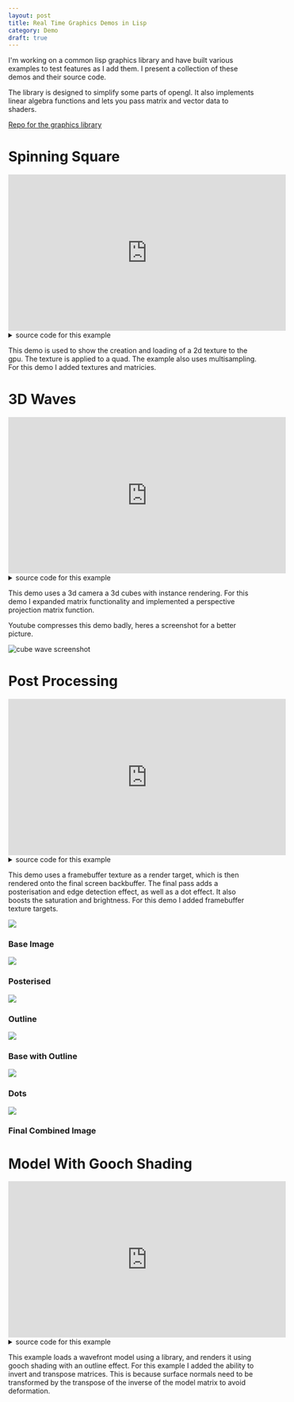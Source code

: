 ```yaml
---
layout: post
title: Real Time Graphics Demos in Lisp
category: Demo
draft: true
---
```


I'm working on a common lisp graphics library and have built 
various examples to test features as I add them.
I present a collection of these demos and their source code.

The library is designed to simplify some parts of opengl.
It also implements linear algebra functions and
lets you pass matrix and vector data to shaders.

<!-- more -->

[Repo for the graphics library](https://github.com/NoamZeise/gficl)

# Spinning Square

<iframe width="560" height="315" src="https://www.youtube.com/embed/2GTn9IAMN3k?si=BMVG5k4tusJUWiXD" title="YouTube video player" frameborder="0" allow="accelerometer; autoplay; clipboard-write; encrypted-media; gyroscope; picture-in-picture; web-share" referrerpolicy="strict-origin-when-cross-origin" allowfullscreen></iframe>

<details>
<summary> source code for this example </summary>
<pre class="highlight"> <code>
(in-package :gficl-examples.quad-spin)

(defparameter *samples* 1)

(defparameter *fb-attachments*
  (list (gficl:make-attachment-description :color-attachment0)
	(gficl:make-attachment-description :depth-stencil-attachment)))
(defparameter *fb* nil)

;; shader
(defparameter *shader* nil)
;; shader input
(defparameter *vertex-format*
  (gficl:make-vertex-form
   (list (gficl:make-vertex-slot 2 :float)
	 (gficl:make-vertex-slot 2 :float))))
;; shader code
(defparameter *vert-shader*
  "#version 330
layout (location = 0) in vec2 vertex;
layout (location = 1) in vec2 inTexCoords;

out vec2 TexCoords;

uniform mat4 model;
uniform mat4 projection;

void main() {
    TexCoords = inTexCoords;
    gl_Position = projection * model * vec4(vertex, 0, 1);
}")
(defparameter *frag-shader*
  "#version 330

in vec2 TexCoords;
out vec4 colour;

uniform sampler2D tex;

void main() {
  colour = texture(tex, TexCoords);
}")
;; shader data
(defparameter *projection* nil)

;; object data
(defparameter *quad* nil)

(defparameter *tex* nil)
(defparameter *model* nil)
(defparameter *rot* nil)

(defparameter *bg-tex* nil)
(defparameter *bg-model* nil)

(defun setup ()
  (setf *shader* (gficl:make-shader *vert-shader* *frag-shader*))
  (gl:clear-color 0 0 0 0)
  (setf *samples* (min 16 (gl:get-integer :max-samples)))
  (if (> *samples* 1) (gl:enable :multisample))
  (setf *fb* nil)
  
  (resize (gficl:window-width) (gficl:window-height))
  (gl:enable :depth-test)
  
  (setf *quad*
	(gficl:make-vertex-data
	 *vertex-format*
	 '(((0 0) (0 0))
	   ((1 0) (1 0))
	   ((1 1) (1 1))
	   ((0 1) (0 1)))
	 '(0 3 2 2 1 0)))
  (setf *tex*
	(gficl:make-texture-with-fn
	 10 10
	 #'(lambda (x y) (list (floor (* 255 (/ x 10))) (floor (* 255 (/ y 10))) 255 255))))
  (setf *bg-tex*
	(gficl:make-texture-with-fn
	 1000 1000
	 #'(lambda (x y)
	     (list (floor (* 200 (abs (sin (* x 0.002))))) (floor (* 200 (abs (cos (* y 0.002)))))
		   200 255))))
  
  (setf *model* (gficl:make-matrix))
  (setf *rot* 0))

(defun resize (w h)
  (if *fb* (gficl:delete-gl *fb*))
  (setf *fb* (gficl:make-framebuffer *fb-attachments* w h *samples*))
  (setf *bg-model* (gficl:scale-matrix (list w h 1)))
  (setf *projection* (gficl:screen-orthographic-matrix
    (gficl:window-width) (gficl:window-height))))

(defun cleanup ()
  (gficl:delete-gl *tex*)
  (gficl:delete-gl *bg-tex*)
  (gficl:delete-gl *shader*)
  (if *fb* (gficl:delete-gl *fb*))
  (gficl:delete-gl *quad*))

(defun render ()
  (gficl:with-render   
   (gficl:bind-gl *fb*)
   (gl:clear :color-buffer :depth-buffer)
   
   (gficl:bind-gl *shader*)
   (gl:active-texture :texture0)
   (gficl:bind-matrix *shader* "projection" *projection*)
   (gficl:bind-matrix *shader* "model" *model*)
   (gficl:bind-gl *tex*)
   (gficl:draw-vertex-data *quad*)
   (gficl:bind-matrix *shader* "model" *bg-model*)
   (gficl:bind-gl *bg-tex*)
   (gficl:draw-vertex-data *quad*)

   (gficl:blit-framebuffers *fb* 0 (gficl:window-width) (gficl:window-height))))

(defun update ()
  (gficl:with-update (dt)
    (if (gficl:key-pressed :escape) (glfw:set-window-should-close))		     
    (if (gficl:key-pressed :f) (gficl:toggle-fullscreen))
    (setf *rot* (+ *rot* (* dt 1)))
    (setf *model*
	  (let* ((w (gficl:window-width))
		 (h (gficl:window-height))
		 (size (* 0.7 (min w h)))
		 (half (/ size 2)))
	    (gficl:*mat
	     (gficl:translation-matrix (list (- (/ w 2) half) (- (/ h 2) half) 0.1))
	     (gficl:translation-matrix (list half half 0))
	     (gficl:2d-rotation-matrix *rot*)
	     (gficl:translation-matrix (list (- half) (- half) 0))
	     (gficl:scale-matrix (list size size 1)))))))

(defun run ()
  (gficl:with-window
   (:title "spinning quad" :width 500 :height 500 :resize-callback #'resize)
   (setup)
    (loop until (gficl:closed-p)
	  do (update)
	  do (render))
    (cleanup)))
</code></pre></details>

This demo is used to show the creation and loading of a 2d
texture to the gpu. The texture is applied to a quad. 
The example also uses multisampling. 
For this demo I added textures and matricies.

# 3D Waves

<iframe width="560" height="315" src="https://www.youtube.com/embed/TmYnBcqdzwE?si=AMYwcXk7-Oaje-jX" title="YouTube video player" frameborder="0" allow="accelerometer; autoplay; clipboard-write; encrypted-media; gyroscope; picture-in-picture; web-share" referrerpolicy="strict-origin-when-cross-origin" allowfullscreen></iframe>

<details>
<summary> source code for this example </summary>
<pre class="highlight"> <code>
(in-package :gficl-examples.cube-wave)

(defparameter *cube-data*
  (list :verts
	'(((-1 -1 -1))
	  ((-1 -1  1))
	  ((-1  1 -1))
	  ((-1  1  1))
	  (( 1 -1 -1))
	  (( 1 -1  1))
	  (( 1  1 -1))
	  (( 1  1  1)))
	:indices
	'(2 1 0 1 2 3
	  4 5 6 7 6 5
	  0 1 4 5 4 1
	  6 3 2 3 6 7
	  4 2 0 2 4 6
	  1 3 5 7 5 3)))

(defparameter *main-vert-code*
  "#version 330
layout (location = 0) in vec3 vertex;

out vec3 pos;
out vec3 localpos;

uniform mat4 model;
uniform mat4 view;
uniform mat4 projection;

uniform int dim;
uniform float time;

float height(float x, float y) {
 return 0.4*length(vec3(x, 0, y))
      + 0.4*cos(4*time + (x * 0.7))
      + 0.4*sin(4*time + (y * 0.7)) 
      + 1*sin(1*time + (x * 0.3))
      + 3*sin(0.4*time + (x * 0.1))
      + 3*cos(0.4*time + (y * 0.1))
      - 14;
}

void main() {
 localpos = vec3(model * vec4(vertex, 1));
 int x = 2 * (gl_InstanceID / dim) - dim;
 int y = 2 * (gl_InstanceID % dim) - dim;
 pos = vec3(x, height(x, y), y) + localpos;
 gl_Position = projection * view * vec4(pos, 1);}")

(defparameter *main-frag-code*
  "#version 330
in vec3 pos;
in vec3 localpos;
out vec4 colour;

void main() {
  colour = vec4(localpos.y * 0.2 - 0.45);
  colour += vec4(sin(0.05*pos.x), 2*sin(0.02*pos.y), sin(0.05*pos.z), 1);
  colour *= sinh(localpos.x - localpos.z)*0.04 + 1;}")

(defparameter *cube* nil)
(defparameter *fb* nil)
(defparameter *main-shader* nil)

(defparameter *view* nil)

;; camera
(defparameter *forward* nil)
(defparameter *position* nil)
(defparameter *target* nil)
(defparameter *world-up* nil)

(defparameter *time* nil)
(defparameter *cubes-dim* nil)

(defun setup ()
  (setf *cube* (gficl:make-vertex-data
		(gficl:make-vertex-form (list (gficl:make-vertex-slot 3 :float)))
		(getf *cube-data* :verts) (getf *cube-data* :indices)))
  (setf *main-shader* (gficl:make-shader *main-vert-code* *main-frag-code*))
  (setf *cubes-dim* 50)
  (gficl:bind-gl *main-shader*)
  (gl:uniformi (gficl:shader-loc *main-shader* "dim") *cubes-dim*)
  (gficl:bind-matrix *main-shader* "model" (gficl:scale-matrix '(1 5 1)))
  
  (setf *fb* nil)
  (resize (gficl:window-width) (gficl:window-height))
  (setf *view* (gficl:make-matrix))

  (setf *world-up* (gficl:make-vec '(0 1 0)))
  (setf *position* (gficl:make-vec'(20 14 20)))
  (setf *target* (gficl:make-vec '(0 -20 0)))
  (setf *time* 0)
  (update-view 0)
  (gl:enable :cull-face :depth-test :multisample))

(defun resize (w h)
  (gficl:bind-gl *main-shader*)
  (gficl:bind-matrix *main-shader* "projection"
    (gficl::screen-perspective-matrix w h (* pi 0.4) 0.1))
  (if *fb* (gficl:delete-gl *fb*))
  (setf *fb* (gficl:make-framebuffer
	      (list (gficl:make-attachment-description :color-attachment0)
		    (gficl:make-attachment-description :depth-stencil-attachment))
	      w h (min 4 (gl:get-integer :max-samples)))))

(defun cleanup ()
  (gficl:delete-gl *cube*)
  (gficl:delete-gl *main-shader*)
  (gficl:delete-gl *fb*))

(defun update-view (dt)
  (setf *position*
	(gficl:quat-conjugate-vec (gficl:make-unit-quat (* 0.1 dt) *world-up*) *position*))
  (setf *forward* (gficl:-vec *target* *position*))
  (setf *view* (gficl::view-matrix *position* *forward* *world-up*)))

(defun update ()
  (gficl:with-update (dt)
    (setf *time* (+ *time* dt))
    
    (gficl:map-keys-pressed
     ((:escape (glfw:set-window-should-close))
      (:f (gficl:toggle-fullscreen))))
    
    (gficl:map-keys-down
     ((:up (setf *position*   (gficl:+vec *position* (gficl:*vec (*  0.2 dt) *forward*))))	
      (:down (setf *position* (gficl:+vec *position* (gficl:*vec (* -0.2 dt) *forward*))))
      (:space
       (setf *position*
	     (gficl:+vec *position*
			 (gficl:*vec (* 0.3 dt (gficl:magnitude *forward*)) *world-up*))))
      (:left-shift
       (setf *position*
	     (gficl:+vec *position*
			 (gficl:*vec (* -0.3 dt (gficl:magnitude *forward*)) *world-up*))))))      
    (update-view dt)))

(defun draw ()
  (gficl:with-render
   (gficl:bind-gl *fb*)
   (gl:clear :color-buffer :depth-buffer)
   (gficl:bind-gl *main-shader*)
   (gficl:bind-matrix *main-shader* "view" *view*)
   (gl:uniformf (gficl:shader-loc *main-shader* "time") *time*)
   (gficl:draw-vertex-data *cube* :instances (* *cubes-dim* *cubes-dim*))
   (gficl:blit-framebuffers *fb* 0 (gficl:window-width) (gficl:window-height))))

(defun run ()
  (gficl:with-window
   (:title "cube-waves" :width 600 :height 400 :resize-callback #'resize)
   (setup)
   (loop until (gficl:closed-p)
	 do (update)
	 do (draw))
   (cleanup)))
</code></pre></details>

This demo uses a 3d camera a 3d cubes with instance rendering. 
For this demo I expanded matrix functionality and implemented
a perspective projection matrix function. 

Youtube compresses this demo badly, 
heres a screenshot for a better picture.

![cube wave screenshot](/assets/img/posts/gficl-demos/cube-wave.png)

# Post Processing

<iframe width="560" height="315" src="https://www.youtube.com/embed/4DxTZkbhUhw?si=fqvUKl2Ully45i6-" title="YouTube video player" frameborder="0" allow="accelerometer; autoplay; clipboard-write; encrypted-media; gyroscope; picture-in-picture; web-share" referrerpolicy="strict-origin-when-cross-origin" allowfullscreen></iframe>

<details>
<summary> source code for this example </summary>
<pre class="highlight"> <code>
(in-package :gficl-examples.post-processing)

(defparameter *main-vert*
  "#version 330
layout (location = 0) in vec3 position;

uniform mat4 model;
uniform mat4 view;
uniform mat4 projection;

out vec3 pos;

void main() {
  pos = position;
  gl_Position = projection * view * model * vec4(pos, 1);
}")

(defparameter *main-frag*
  "#version 330
in vec3 pos;
out vec4 colour;

void main() {
   vec3 p = (pos + vec3(3)) * 0.2;
   colour = vec4(p.x, p.y, p.z, 1);
}")

(defparameter *post-vert*
  "#version 330
out vec2 uv;
uniform mat4 transform;
void main() {
  uv = vec2((gl_VertexID << 1) & 2, gl_VertexID & 2);
  gl_Position = transform * vec4(uv * 2.0f - 1.0f, 0.0f, 1.0f);
}")

(defparameter *post-frag*
  "#version 330
in vec2 uv;
out vec4 colour;
uniform sampler2D screen;
void main() { 
  if(uv.x > 1 || uv.y > 1 || uv.x < 0 || uv.y < 0) discard;

  // posterise
  colour = texture(screen, uv);
  int colour_count = 8;
  colour *= colour_count;
  for(int i = 0; i < 4; i++)
    colour[i] = floor(colour[i]);
  colour /= colour_count;
  
  // edge detection
  mat3 edge_ker = mat3(
      1,  1, 1,
      1, -8, 1,
      1,  1, 1
  );  
  float offset = 1.0/200;
  float edge_intensity = 0;
  for(int x = 0; x < 3; x++) {
    for(int y = 0; y < 3; y++) {
      vec4 col = texture(screen, uv + (x-1) * vec2(offset,0) 
                                    + (y-1) * vec2(0,offset));
      edge_intensity += ((col.r + col.g + col.b)/3) * edge_ker[x][y];
    }
  } 
  edge_intensity = step(0.1, edge_intensity);
  colour *= vec4(1) - vec4(edge_intensity);

  // dot pattern
  float amount = 800;
  colour *= 1.1;
  colour += 0.1f;
  colour *= step(0.1, sin(uv.x*amount*1.4) + cos(uv.y*amount))*0.6 + 0.4;
}")

(defparameter *cube-data*
  (list :verts
	'(((-1 -1 -1))
	  ((-1 -1  1))
	  ((-1  1 -1))
	  ((-1  1  1))
	  (( 1 -1 -1))
	  (( 1 -1  1))
	  (( 1  1 -1))
	  (( 1  1  1)))
	:indices
	'(2 1 0 1 2 3
	  4 5 6 7 6 5
	  0 1 4 5 4 1
	  6 3 2 3 6 7
	  4 2 0 2 4 6
	  1 3 5 7 5 3)))

(defparameter *samples* nil)

;; normal render
(defparameter *target-width* 1000)
(defparameter *target-height* 700)
(defparameter *fixed-target* nil)
(defparameter *offscreen-w* nil)
(defparameter *offscreen-h* nil)
(defparameter *main-shader* nil)
(defparameter *offscreen-fb* nil)
(defparameter *resolve-fb* nil)

;; post-processing 
(defparameter *dummy-vert* nil)
(defparameter *post-shader* nil)

;; scene
(defparameter *cube* nil)
(defparameter *world-up* (gficl:make-vec '(0 0 1)))
(defparameter *position* nil)
(defparameter *target* nil)

(defun setup ()
  (setf *fixed-target* t)
  (setf *resolve-fb* nil)
  (setf *offscreen-fb* nil)
  (setf *samples* (min 8 (gl:get-integer :max-samples)))  
  (setf *main-shader* (gficl:make-shader *main-vert* *main-frag*))
  (gficl:bind-gl *main-shader*)
  (gficl:bind-matrix *main-shader* "model" (gficl:make-matrix))

  (setf *cube* (gficl:make-vertex-data
		(gficl:make-vertex-form (list (gficl:make-vertex-slot 3 :float)))
		(getf *cube-data* :verts) (getf *cube-data* :indices)))
  
  (setf *post-shader* (gficl:make-shader *post-vert* *post-frag*))
  (gficl:bind-gl *post-shader*)
  (gl:uniformi (gficl:shader-loc *post-shader* "screen") 0)

  (setf *dummy-vert*
	(gficl:make-vertex-data (gficl:make-vertex-form (list (gficl:make-vertex-slot 1 :int)))
				'(((0))) '(0 0 0)))

  (setf *position* (gficl:make-vec '(5 2 3)))
  (setf *target* (gficl:make-vec '(0 0 0)))
  (if *fixed-target* (make-offscreen *target-width* *target-height*))
  (resize (gficl:window-width) (gficl:window-height)))

(defun resize (w h)
  (if (not *fixed-target*) (make-offscreen w h))
  (gficl:bind-gl *post-shader*)
  (gficl:bind-matrix *post-shader* "transform"
		     (gficl:target-resolution-matrix *offscreen-w* *offscreen-h* w h)))

(defun make-offscreen (w h)
  (setf *offscreen-w* w)
  (setf *offscreen-h* h)
  (if *resolve-fb* (gficl:delete-gl *resolve-fb*))
  (setf *resolve-fb* nil)
  (if (> *samples* 1)
      (setf *resolve-fb*
	    (gficl:make-framebuffer
	     (list (gficl:make-attachment-description :color-attachment0 :texture))
	     w h)))
  (if *offscreen-fb* (gficl:delete-gl *offscreen-fb*))
  (setf *offscreen-fb* nil)
  (setf *offscreen-fb*
	(gficl:make-framebuffer
	 (list (gficl:make-attachment-description :color-attachment0
						  (if *resolve-fb* :renderbuffer :texture))
	       (gficl:make-attachment-description :depth-stencil-attachment))
	 w h *samples*))
  (gficl:bind-gl *main-shader*)
  (gficl:bind-matrix *main-shader* "projection"
		     (gficl:screen-perspective-matrix w h 1 0.1)))

(defun cleanup ()
  (gficl:delete-gl *cube*)
  (if *resolve-fb* (gficl:delete-gl *resolve-fb*))
  (gficl:delete-gl *offscreen-fb*)  
  (gficl:delete-gl *main-shader*)
  (gficl:delete-gl *post-shader*)
  (gficl:delete-gl *dummy-vert*))

(defun update ()
  (gficl:with-update (dt)
    (gficl:map-keys-pressed
     ((:escape (glfw:set-window-should-close))
      (:f (gficl:toggle-fullscreen))))
    (gficl:bind-gl *main-shader*)
    (setf *position* (gficl:rotate-vec *position* (* dt 0.3) *world-up*))    
    (gficl:bind-matrix *main-shader* "view"
		       (gficl:view-matrix *position* (gficl:-vec '(0 0 0) *position*) *world-up*))))

(defun draw ()
  (gficl:with-render
   (draw-offscreen)
   (draw-post)))

(defun draw-offscreen ()
  (gficl:bind-gl *offscreen-fb*)
  (gl:viewport 0 0 *offscreen-w* *offscreen-h*)
  (gl:clear-color 0.4 0.5 0 0)
  (gl:clear :color-buffer :depth-buffer)
  (gl:enable :depth-test)
  (if *resolve-fb* (gl:enable :multisample))
  (gficl:bind-gl *main-shader*)
  (gficl:draw-vertex-data *cube*)
  (if *resolve-fb*
      (gficl:blit-framebuffers *offscreen-fb* *resolve-fb* *offscreen-w* *offscreen-h*)))

(defun draw-post ()
  (gl:bind-framebuffer :framebuffer 0)
  (gl:viewport 0 0 (gficl:window-width) (gficl:window-height))
  (gl:clear-color 0 0 0 0)
  (gl:clear :color-buffer)
  (gl:disable :depth-test :multisample)
  (gficl:bind-gl *post-shader*)
  (gl:active-texture :texture0)
  (gl:bind-texture :texture-2d
		   (gficl:framebuffer-texture-id (if *resolve-fb* *resolve-fb* *offscreen-fb*) 0))
  (gficl:bind-gl *dummy-vert*)
  (gl:draw-arrays :triangles 0 3))

(defun run ()
  (gficl:with-window
   (:title "post processing"
	   :width *target-width* :height *target-height* :resize-callback #'resize)
   (setup)
   (loop until (gficl:closed-p)
	 do (update)
	 do (draw))
   (cleanup)))
</code></pre></details>

This demo uses a framebuffer texture as a render target,
which is then rendered onto the final screen backbuffer.
The final pass adds a posterisation and edge detection effect,
as well as a dot effect. It also boosts the saturation and brightness.
For this demo I added framebuffer texture targets.

<div class="container">
<div class="item">
  <img src="/assets/img/posts/gficl-demos/pp-base.png">
  <h3>Base Image</h3>
</div>
<div class="item">
  <img src="/assets/img/posts/gficl-demos/pp-posterise.png">
  <h3>Posterised</h3>
</div>
<div class="item">
  <img src="/assets/img/posts/gficl-demos/pp-outline.png">
  <h3>Outline</h3>
</div>
<div class="item">
  <img src="/assets/img/posts/gficl-demos/pp-outline-combined.png">
  <h3>Base with Outline</h3>
</div>
<div class="item">
  <img src="/assets/img/posts/gficl-demos/pp-dots.png">
  <h3>Dots</h3>
</div>
<div class="item">
  <img src="/assets/img/posts/gficl-demos/pp-final.png">
  <h3>Final Combined Image</h3>
</div>
</div>

# Model With Gooch Shading

<iframe width="560" height="315" src="https://www.youtube.com/embed/7oUUJJcnfLg?si=GZyqjJKK29EUcSJz" title="YouTube video player" frameborder="0" allow="accelerometer; autoplay; clipboard-write; encrypted-media; gyroscope; picture-in-picture; web-share" referrerpolicy="strict-origin-when-cross-origin" allowfullscreen></iframe>

<details>
<summary> source code for this example </summary>
<pre class="highlight"> <code>
(in-package :gficl-examples.model-loading)

(defparameter *bunny-path* #p"examples/assets/bunny.obj")

(defparameter *vertex-data-form*
	      (gficl:make-vertex-form
	       (list (gficl:make-vertex-slot 3 :float)
		     (gficl:make-vertex-slot 3 :float))))

(defparameter *main-vert-code*
	      "#version 330
layout (location = 0) in vec3 vertex;
layout (location = 1) in vec3 normal;

out vec3 pos;
out vec3 normal_vec;

uniform mat4 model;
uniform mat4 normal_mat;
uniform mat4 view;
uniform mat4 projection;

void main() {
 vec4 world_pos = model * vec4(vertex, 1);
 pos = vec3(world_pos);
 normal_vec = vec3(normal_mat * vec4(normal, 1));
 gl_Position = projection * view * world_pos;}")

(defparameter *main-frag-code*
  "#version 330
in vec3 pos;
in vec3 normal_vec;
out vec4 colour;

uniform vec3 cam;

void main() {
  // shading constants
  vec3 object_colour = vec3(1);
  vec3 cool = vec3(0.2, 0, 0.55) + 0.25*object_colour;
  vec3 warm = vec3(0.5, 0.3, 0) + 0.5*object_colour;
  vec3 highlight = vec3(1, 0.8, 0.2);
  float specular = 30.0f;
  
  vec3 n = normalize(normal_vec);
  vec3 l = -vec3(0, 0.2, -1); // light direction
  vec3 v = normalize(cam - pos);

  // gooch shading
  float t = (dot(n,l) + 1)/2.0;
  vec3 r = -reflect(l,n);
  float s = clamp(pow(dot(r,v), specular), 0, 1);
  vec3 base = mix(cool, warm,  t);
  vec3 shaded = mix(base, highlight, s);
  
  // edge outline
  float edge_amount = dot(n, v);
  float thickness = 0.23;
  edge_amount = clamp(edge_amount, 0, thickness)*(1/thickness);
  vec3 edge = vec3(edge_amount);

  colour = vec4(shaded*edge, 1);
}")

(defparameter *bunny* nil)
(defparameter *fb* nil)
(defparameter *main-shader* nil)

(defparameter *view* nil)

;; camera
(defparameter *forward* nil)
(defparameter *position* nil)
(defparameter *target* nil)
(defparameter *world-up* nil)

(defun setup ()
  (let* ((bunny-mesh (car (obj:extract-meshes (obj:parse (probe-file *bunny-path*))))))
    (setf *bunny* (gficl:make-vertex-data-from-vectors
		   *vertex-data-form*
		   (obj:vertex-data bunny-mesh)
		   (obj:index-data bunny-mesh))))
  (setf *main-shader* (gficl:make-shader *main-vert-code* *main-frag-code*))
  (gl:clear-color 0.8 0.5 0 0)
  (gficl:bind-gl *main-shader*)
  (let ((mat (gficl:scale-matrix '(5 5 5))))
    (gficl:bind-matrix *main-shader* "model" mat)
    (gficl:bind-matrix *main-shader* "normal_mat"
		       (gficl:transpose-matrix
			(gficl:inverse-matrix mat))))
  
  (setf *fb* nil)
  (resize (gficl:window-width) (gficl:window-height))
  (setf *view* (gficl:make-matrix))

  (setf *world-up* (gficl:make-vec '(0 1 0)))
  (setf *position* (gficl:make-vec'(5 1 5)))
  (setf *target* (gficl:make-vec '(0 0 0)))
  (update-view 0)
  (gl:enable :cull-face :depth-test :multisample)
  (gl:cull-face :front))

(defun resize (w h)
  (gficl:bind-gl *main-shader*)
  (gficl:bind-matrix *main-shader* "projection"
    (gficl::screen-perspective-matrix w h (* pi 0.4) 0.1))
  (if *fb* (gficl:delete-gl *fb*))
  (setf *fb* (gficl:make-framebuffer
	      (list (gficl:make-attachment-description :color-attachment0)
		    (gficl:make-attachment-description :depth-stencil-attachment))
	      w h (min 4 (gl:get-integer :max-samples)))))

(defun cleanup ()
  (gficl:delete-gl *bunny*)
  (gficl:delete-gl *main-shader*)
  (gficl:delete-gl *fb*))

(defun update-view (dt)
  (setf *position*
	(gficl:quat-conjugate-vec (gficl:make-unit-quat (* 0.1 dt) *world-up*) *position*))
  (setf *forward* (gficl:-vec *target* *position*))
  (setf *view* (gficl::view-matrix *position* *forward* *world-up*)))

(defun update ()
  (gficl:with-update (dt)
    
    (gficl:map-keys-pressed
     ((:escape (glfw:set-window-should-close))
      (:f (gficl:toggle-fullscreen))))
    
    (gficl:map-keys-down
     ((:up (setf *position*   (gficl:+vec *position* (gficl:*vec (*  0.2 dt) *forward*))))	
      (:down (setf *position* (gficl:+vec *position* (gficl:*vec (* -0.2 dt) *forward*))))
      (:space
       (setf *position*
	     (gficl:+vec *position*
			 (gficl:*vec (* 0.3 dt (gficl:magnitude *forward*)) *world-up*))))
      (:left-shift
       (setf *position*
	     (gficl:+vec *position*
			 (gficl:*vec (* -0.3 dt (gficl:magnitude *forward*)) *world-up*))))))      
    (update-view dt)))

(defun draw ()
  (gficl:with-render
   (gficl:bind-gl *fb*)
   (gl:clear :color-buffer :depth-buffer)
   (gficl:bind-gl *main-shader*)
   (gficl:bind-matrix *main-shader* "view" *view*)
   (gficl::internal-bind-vec *main-shader* "cam" *position*)
   (gficl:draw-vertex-data *bunny*)
   (gficl:blit-framebuffers *fb* 0 (gficl:window-width) (gficl:window-height))))

(defun run ()
  (gficl:with-window
   (:title "bunny viewer" :width 600 :height 400 :resize-callback #'resize)
   (setup)
   (loop until (gficl:closed-p)
	 do (update)
	 do (draw))
   (cleanup)))
</code></pre></details>

This example loads a wavefront model using a library,
and renders it using gooch shading with an outline effect.
For this example I added the ability to invert and transpose matrices.
This is because surface normals need to be transformed 
by the transpose of the inverse of the model matrix to avoid deformation.
